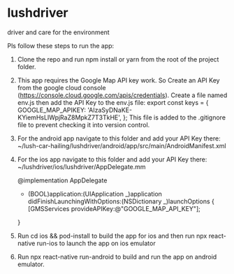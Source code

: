 # lushdriver

driver and care for the environment

Pls follow these steps to run the app:

1. Clone the repo and run npm install or yarn from the root of the project folder.
2. This app requires the Google Map API key work. So Create an API Key from the google cloud console (https://console.cloud.google.com/apis/credentials). Create a file named env.js then add the API Key to the env.js file:
   export const keys = {
   GOOGLE_MAP_APIKEY: 'AIzaSyDNaKE-KYiemHsLIWpjRaZ8MpkZ7T3TkHE',
   };
   This file is added to the .gitignore file to prevent checking it into version control.

3. For the android app navigate to this folder and add your API Key there:
   ~/lush-car-hailing/lushdriver/android/app/src/main/AndroidManifest.xml
   <application>
   <meta-data android:name="com.google.android.geo.API_KEY" android:value="GOOGLE_MAP_API_KEY"/>
   </application>

4. For the ios app navigate to this folder and add your API Key there:
   ~/lushdriver/ios/lushdriver/AppDelegate.mm

   @implementation AppDelegate

   - (BOOL)application:(UIApplication _)application didFinishLaunchingWithOptions:(NSDictionary _)launchOptions
     {
     [GMSServices provideAPIKey:@"GOOGLE_MAP_API_KEY"];

   }

5. Run cd ios && pod-install to build the app for ios and then run npx react-native run-ios to launch the app on ios emulator
6. Run npx react-native run-android to build and run the app on android emulator.
